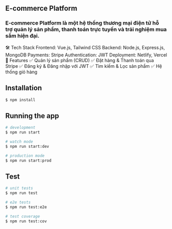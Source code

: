 ## E-commerce Platform
 ### E-commerce Platform là một hệ thống thương mại điện tử hỗ trợ quản lý sản phẩm, thanh toán trực tuyến và trải nghiệm mua sắm hiện đại.

🛠️ Tech Stack
Frontend: Vue.js, Tailwind CSS
Backend: Node.js, Express.js, MongoDB
Payments: Stripe
Authentication: JWT
Deployment: Netlify, Vercel
📌 Features
✅ Quản lý sản phẩm (CRUD)
✅ Đặt hàng & Thanh toán qua Stripe
✅ Đăng ký & Đăng nhập với JWT
✅ Tìm kiếm & Lọc sản phẩm
✅ Hệ thống giỏ hàng

## Installation

```bash
$ npm install
```

## Running the app

```bash
# development
$ npm run start

# watch mode
$ npm run start:dev

# production mode
$ npm run start:prod
```

## Test

```bash
# unit tests
$ npm run test

# e2e tests
$ npm run test:e2e

# test coverage
$ npm run test:cov
```

